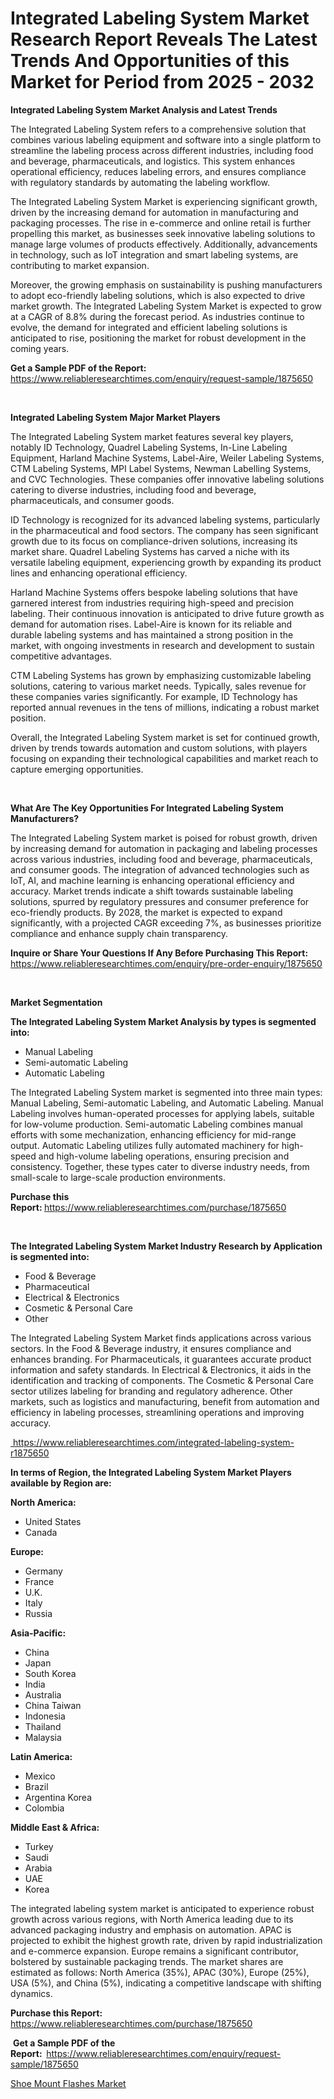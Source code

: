 <p><h1>Integrated Labeling System Market Research Report Reveals The Latest Trends And Opportunities of this Market for Period from 2025 - 2032</h1></p><p><strong>Integrated Labeling System Market Analysis and Latest Trends</strong></p>
<p><p>The Integrated Labeling System refers to a comprehensive solution that combines various labeling equipment and software into a single platform to streamline the labeling process across different industries, including food and beverage, pharmaceuticals, and logistics. This system enhances operational efficiency, reduces labeling errors, and ensures compliance with regulatory standards by automating the labeling workflow.</p><p>The Integrated Labeling System Market is experiencing significant growth, driven by the increasing demand for automation in manufacturing and packaging processes. The rise in e-commerce and online retail is further propelling this market, as businesses seek innovative labeling solutions to manage large volumes of products effectively. Additionally, advancements in technology, such as IoT integration and smart labeling systems, are contributing to market expansion.</p><p>Moreover, the growing emphasis on sustainability is pushing manufacturers to adopt eco-friendly labeling solutions, which is also expected to drive market growth. The Integrated Labeling System Market is expected to grow at a CAGR of 8.8% during the forecast period. As industries continue to evolve, the demand for integrated and efficient labeling solutions is anticipated to rise, positioning the market for robust development in the coming years.</p></p>
<p><strong>Get a Sample PDF of the Report:&nbsp;</strong> <a href="https://www.reliableresearchtimes.com/enquiry/request-sample/1875650?utm_campaign=3036&utm_medium=2&utm_source=Github&utm_content=ia&utm_term=10042025&utm_id=integrated-labeling-system">https://www.reliableresearchtimes.com/enquiry/request-sample/1875650</a></p>
<p>&nbsp;</p>
<p><strong>Integrated Labeling System Major Market Players</strong></p>
<p><p>The Integrated Labeling System market features several key players, notably ID Technology, Quadrel Labeling Systems, In-Line Labeling Equipment, Harland Machine Systems, Label-Aire, Weiler Labeling Systems, CTM Labeling Systems, MPI Label Systems, Newman Labelling Systems, and CVC Technologies. These companies offer innovative labeling solutions catering to diverse industries, including food and beverage, pharmaceuticals, and consumer goods.</p><p>ID Technology is recognized for its advanced labeling systems, particularly in the pharmaceutical and food sectors. The company has seen significant growth due to its focus on compliance-driven solutions, increasing its market share. Quadrel Labeling Systems has carved a niche with its versatile labeling equipment, experiencing growth by expanding its product lines and enhancing operational efficiency.</p><p>Harland Machine Systems offers bespoke labeling solutions that have garnered interest from industries requiring high-speed and precision labeling. Their continuous innovation is anticipated to drive future growth as demand for automation rises. Label-Aire is known for its reliable and durable labeling systems and has maintained a strong position in the market, with ongoing investments in research and development to sustain competitive advantages.</p><p>CTM Labeling Systems has grown by emphasizing customizable labeling solutions, catering to various market needs. Typically, sales revenue for these companies varies significantly. For example, ID Technology has reported annual revenues in the tens of millions, indicating a robust market position.</p><p>Overall, the Integrated Labeling System market is set for continued growth, driven by trends towards automation and custom solutions, with players focusing on expanding their technological capabilities and market reach to capture emerging opportunities.</p></p>
<p>&nbsp;</p>
<p><strong>What Are The Key Opportunities For Integrated Labeling System Manufacturers?</strong></p>
<p><p>The Integrated Labeling System market is poised for robust growth, driven by increasing demand for automation in packaging and labeling processes across various industries, including food and beverage, pharmaceuticals, and consumer goods. The integration of advanced technologies such as IoT, AI, and machine learning is enhancing operational efficiency and accuracy. Market trends indicate a shift towards sustainable labeling solutions, spurred by regulatory pressures and consumer preference for eco-friendly products. By 2028, the market is expected to expand significantly, with a projected CAGR exceeding 7%, as businesses prioritize compliance and enhance supply chain transparency.</p></p>
<p><strong>Inquire or Share Your Questions If Any Before Purchasing This Report:</strong> <a href="https://www.reliableresearchtimes.com/enquiry/pre-order-enquiry/1875650?utm_campaign=3036&utm_medium=2&utm_source=Github&utm_content=ia&utm_term=10042025&utm_id=integrated-labeling-system">https://www.reliableresearchtimes.com/enquiry/pre-order-enquiry/1875650</a></p>
<p>&nbsp;</p>
<p><strong>Market Segmentation</strong></p>
<p><strong>The Integrated Labeling System Market Analysis by types is segmented into:</strong></p>
<p><ul><li>Manual Labeling</li><li>Semi-automatic Labeling</li><li>Automatic Labeling</li></ul></p>
<p><p>The Integrated Labeling System market is segmented into three main types: Manual Labeling, Semi-automatic Labeling, and Automatic Labeling. Manual Labeling involves human-operated processes for applying labels, suitable for low-volume production. Semi-automatic Labeling combines manual efforts with some mechanization, enhancing efficiency for mid-range output. Automatic Labeling utilizes fully automated machinery for high-speed and high-volume labeling operations, ensuring precision and consistency. Together, these types cater to diverse industry needs, from small-scale to large-scale production environments.</p></p>
<p><strong>Purchase this Report:&nbsp;</strong><a href="https://www.reliableresearchtimes.com/purchase/1875650?utm_campaign=3036&utm_medium=2&utm_source=Github&utm_content=ia&utm_term=10042025&utm_id=integrated-labeling-system">https://www.reliableresearchtimes.com/purchase/1875650</a></p>
<p>&nbsp;</p>
<p><strong>The Integrated Labeling System Market Industry Research by Application is segmented into:</strong></p>
<p><ul><li>Food & Beverage</li><li>Pharmaceutical</li><li>Electrical & Electronics</li><li>Cosmetic & Personal Care</li><li>Other</li></ul></p>
<p><p>The Integrated Labeling System Market finds applications across various sectors. In the Food & Beverage industry, it ensures compliance and enhances branding. For Pharmaceuticals, it guarantees accurate product information and safety standards. In Electrical & Electronics, it aids in the identification and tracking of components. The Cosmetic & Personal Care sector utilizes labeling for branding and regulatory adherence. Other markets, such as logistics and manufacturing, benefit from automation and efficiency in labeling processes, streamlining operations and improving accuracy.</p></p>
<p><a href="https://www.reliableresearchtimes.com/integrated-labeling-system-r1875650?utm_campaign=3036&utm_medium=2&utm_source=Github&utm_content=ia&utm_term=10042025&utm_id=integrated-labeling-system">&nbsp;https://www.reliableresearchtimes.com/integrated-labeling-system-r1875650</a></p>
<p><strong>In terms of Region, the Integrated Labeling System Market Players available by Region are:</strong></p>
<p>
    <p> <strong> North America: </strong>
        <ul>
            <li>United States</li>
            <li>Canada</li>
        </ul>
        </p> 
    <p> <strong> Europe: </strong>
        <ul>
            <li>Germany</li>
            <li>France</li>
            <li>U.K.</li>
            <li>Italy</li>
            <li>Russia</li>
        </ul>
        </p> 
    <p> <strong> Asia-Pacific: </strong>
        <ul>
            <li>China</li>
            <li>Japan</li>
            <li>South Korea</li>
            <li>India</li>
            <li>Australia</li>
            <li>China Taiwan</li>
            <li>Indonesia</li>
            <li>Thailand</li>
            <li>Malaysia</li>
        </ul>
        </p> 
    <p> <strong> Latin America: </strong>
        <ul>
            <li>Mexico</li>
            <li>Brazil</li>
            <li>Argentina Korea</li>
            <li>Colombia</li>
        </ul>
        </p> 
    <p> <strong> Middle East & Africa: </strong>
        <ul>
            <li>Turkey</li>
            <li>Saudi</li>
            <li>Arabia</li>
            <li>UAE</li>
            <li>Korea</li>
        </ul>
    </p>
    </p>
<p><p>The integrated labeling system market is anticipated to experience robust growth across various regions, with North America leading due to its advanced packaging industry and emphasis on automation. APAC is projected to exhibit the highest growth rate, driven by rapid industrialization and e-commerce expansion. Europe remains a significant contributor, bolstered by sustainable packaging trends. The market shares are estimated as follows: North America (35%), APAC (30%), Europe (25%), USA (5%), and China (5%), indicating a competitive landscape with shifting dynamics.</p></p>
<p><strong>Purchase this Report: </strong><a href="https://www.reliableresearchtimes.com/purchase/1875650?utm_campaign=3036&utm_medium=2&utm_source=Github&utm_content=ia&utm_term=10042025&utm_id=integrated-labeling-system">https://www.reliableresearchtimes.com/purchase/1875650</a></p>
<p>&nbsp;<strong>Get a Sample PDF of the Report:&nbsp;&nbsp;</strong><a href="https://www.reliableresearchtimes.com/enquiry/request-sample/1875650?utm_campaign=3036&utm_medium=2&utm_source=Github&utm_content=ia&utm_term=10042025&utm_id=integrated-labeling-system">https://www.reliableresearchtimes.com/enquiry/request-sample/1875650</a></p>
<p><strong></strong></p>
<p><p><a href="https://github.com/lestymbango/Market-Research-Report-List-1/blob/main/shoe-mount-flashes-market.md?utm_campaign=3036&utm_medium=2&utm_source=Github&utm_content=ia&utm_term=10042025&utm_id=integrated-labeling-system">Shoe Mount Flashes Market</a></p></p>